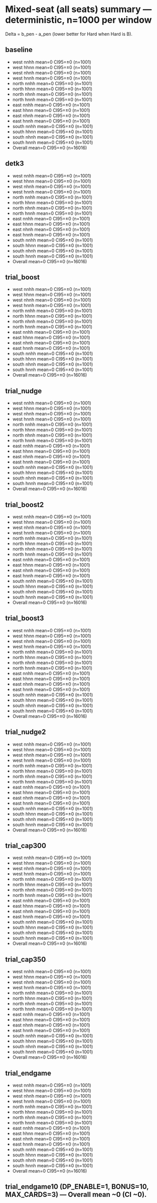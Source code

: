 ﻿# Mixed-seat (all seats) summary — deterministic, n=1000 per window

Delta = b_pen - a_pen (lower better for Hard when Hard is B).

## baseline
- west nnhh mean=0 CI95=±0 (n=1001)
- west hhnn mean=0 CI95=±0 (n=1001)
- west nhnh mean=0 CI95=±0 (n=1001)
- west hnnh mean=0 CI95=±0 (n=1001)
- north nnhh mean=0 CI95=±0 (n=1001)
- north hhnn mean=0 CI95=±0 (n=1001)
- north nhnh mean=0 CI95=±0 (n=1001)
- north hnnh mean=0 CI95=±0 (n=1001)
- east nnhh mean=0 CI95=±0 (n=1001)
- east hhnn mean=0 CI95=±0 (n=1001)
- east nhnh mean=0 CI95=±0 (n=1001)
- east hnnh mean=0 CI95=±0 (n=1001)
- south nnhh mean=0 CI95=±0 (n=1001)
- south hhnn mean=0 CI95=±0 (n=1001)
- south nhnh mean=0 CI95=±0 (n=1001)
- south hnnh mean=0 CI95=±0 (n=1001)
- Overall mean=0 CI95=±0 (n=16016)

## detk3
- west nnhh mean=0 CI95=±0 (n=1001)
- west hhnn mean=0 CI95=±0 (n=1001)
- west nhnh mean=0 CI95=±0 (n=1001)
- west hnnh mean=0 CI95=±0 (n=1001)
- north nnhh mean=0 CI95=±0 (n=1001)
- north hhnn mean=0 CI95=±0 (n=1001)
- north nhnh mean=0 CI95=±0 (n=1001)
- north hnnh mean=0 CI95=±0 (n=1001)
- east nnhh mean=0 CI95=±0 (n=1001)
- east hhnn mean=0 CI95=±0 (n=1001)
- east nhnh mean=0 CI95=±0 (n=1001)
- east hnnh mean=0 CI95=±0 (n=1001)
- south nnhh mean=0 CI95=±0 (n=1001)
- south hhnn mean=0 CI95=±0 (n=1001)
- south nhnh mean=0 CI95=±0 (n=1001)
- south hnnh mean=0 CI95=±0 (n=1001)
- Overall mean=0 CI95=±0 (n=16016)

## trial_boost
- west nnhh mean=0 CI95=±0 (n=1001)
- west hhnn mean=0 CI95=±0 (n=1001)
- west nhnh mean=0 CI95=±0 (n=1001)
- west hnnh mean=0 CI95=±0 (n=1001)
- north nnhh mean=0 CI95=±0 (n=1001)
- north hhnn mean=0 CI95=±0 (n=1001)
- north nhnh mean=0 CI95=±0 (n=1001)
- north hnnh mean=0 CI95=±0 (n=1001)
- east nnhh mean=0 CI95=±0 (n=1001)
- east hhnn mean=0 CI95=±0 (n=1001)
- east nhnh mean=0 CI95=±0 (n=1001)
- east hnnh mean=0 CI95=±0 (n=1001)
- south nnhh mean=0 CI95=±0 (n=1001)
- south hhnn mean=0 CI95=±0 (n=1001)
- south nhnh mean=0 CI95=±0 (n=1001)
- south hnnh mean=0 CI95=±0 (n=1001)
- Overall mean=0 CI95=±0 (n=16016)

## trial_nudge
- west nnhh mean=0 CI95=±0 (n=1001)
- west hhnn mean=0 CI95=±0 (n=1001)
- west nhnh mean=0 CI95=±0 (n=1001)
- west hnnh mean=0 CI95=±0 (n=1001)
- north nnhh mean=0 CI95=±0 (n=1001)
- north hhnn mean=0 CI95=±0 (n=1001)
- north nhnh mean=0 CI95=±0 (n=1001)
- north hnnh mean=0 CI95=±0 (n=1001)
- east nnhh mean=0 CI95=±0 (n=1001)
- east hhnn mean=0 CI95=±0 (n=1001)
- east nhnh mean=0 CI95=±0 (n=1001)
- east hnnh mean=0 CI95=±0 (n=1001)
- south nnhh mean=0 CI95=±0 (n=1001)
- south hhnn mean=0 CI95=±0 (n=1001)
- south nhnh mean=0 CI95=±0 (n=1001)
- south hnnh mean=0 CI95=±0 (n=1001)
- Overall mean=0 CI95=±0 (n=16016)

## trial_boost2
- west nnhh mean=0 CI95=±0 (n=1001)
- west hhnn mean=0 CI95=±0 (n=1001)
- west nhnh mean=0 CI95=±0 (n=1001)
- west hnnh mean=0 CI95=±0 (n=1001)
- north nnhh mean=0 CI95=±0 (n=1001)
- north hhnn mean=0 CI95=±0 (n=1001)
- north nhnh mean=0 CI95=±0 (n=1001)
- north hnnh mean=0 CI95=±0 (n=1001)
- east nnhh mean=0 CI95=±0 (n=1001)
- east hhnn mean=0 CI95=±0 (n=1001)
- east nhnh mean=0 CI95=±0 (n=1001)
- east hnnh mean=0 CI95=±0 (n=1001)
- south nnhh mean=0 CI95=±0 (n=1001)
- south hhnn mean=0 CI95=±0 (n=1001)
- south nhnh mean=0 CI95=±0 (n=1001)
- south hnnh mean=0 CI95=±0 (n=1001)
- Overall mean=0 CI95=±0 (n=16016)

## trial_boost3
- west nnhh mean=0 CI95=±0 (n=1001)
- west hhnn mean=0 CI95=±0 (n=1001)
- west nhnh mean=0 CI95=±0 (n=1001)
- west hnnh mean=0 CI95=±0 (n=1001)
- north nnhh mean=0 CI95=±0 (n=1001)
- north hhnn mean=0 CI95=±0 (n=1001)
- north nhnh mean=0 CI95=±0 (n=1001)
- north hnnh mean=0 CI95=±0 (n=1001)
- east nnhh mean=0 CI95=±0 (n=1001)
- east hhnn mean=0 CI95=±0 (n=1001)
- east nhnh mean=0 CI95=±0 (n=1001)
- east hnnh mean=0 CI95=±0 (n=1001)
- south nnhh mean=0 CI95=±0 (n=1001)
- south hhnn mean=0 CI95=±0 (n=1001)
- south nhnh mean=0 CI95=±0 (n=1001)
- south hnnh mean=0 CI95=±0 (n=1001)
- Overall mean=0 CI95=±0 (n=16016)

## trial_nudge2
- west nnhh mean=0 CI95=±0 (n=1001)
- west hhnn mean=0 CI95=±0 (n=1001)
- west nhnh mean=0 CI95=±0 (n=1001)
- west hnnh mean=0 CI95=±0 (n=1001)
- north nnhh mean=0 CI95=±0 (n=1001)
- north hhnn mean=0 CI95=±0 (n=1001)
- north nhnh mean=0 CI95=±0 (n=1001)
- north hnnh mean=0 CI95=±0 (n=1001)
- east nnhh mean=0 CI95=±0 (n=1001)
- east hhnn mean=0 CI95=±0 (n=1001)
- east nhnh mean=0 CI95=±0 (n=1001)
- east hnnh mean=0 CI95=±0 (n=1001)
- south nnhh mean=0 CI95=±0 (n=1001)
- south hhnn mean=0 CI95=±0 (n=1001)
- south nhnh mean=0 CI95=±0 (n=1001)
- south hnnh mean=0 CI95=±0 (n=1001)
- Overall mean=0 CI95=±0 (n=16016)

## trial_cap300
- west nnhh mean=0 CI95=±0 (n=1001)
- west hhnn mean=0 CI95=±0 (n=1001)
- west nhnh mean=0 CI95=±0 (n=1001)
- west hnnh mean=0 CI95=±0 (n=1001)
- north nnhh mean=0 CI95=±0 (n=1001)
- north hhnn mean=0 CI95=±0 (n=1001)
- north nhnh mean=0 CI95=±0 (n=1001)
- north hnnh mean=0 CI95=±0 (n=1001)
- east nnhh mean=0 CI95=±0 (n=1001)
- east hhnn mean=0 CI95=±0 (n=1001)
- east nhnh mean=0 CI95=±0 (n=1001)
- east hnnh mean=0 CI95=±0 (n=1001)
- south nnhh mean=0 CI95=±0 (n=1001)
- south hhnn mean=0 CI95=±0 (n=1001)
- south nhnh mean=0 CI95=±0 (n=1001)
- south hnnh mean=0 CI95=±0 (n=1001)
- Overall mean=0 CI95=±0 (n=16016)

## trial_cap350
- west nnhh mean=0 CI95=±0 (n=1001)
- west hhnn mean=0 CI95=±0 (n=1001)
- west nhnh mean=0 CI95=±0 (n=1001)
- west hnnh mean=0 CI95=±0 (n=1001)
- north nnhh mean=0 CI95=±0 (n=1001)
- north hhnn mean=0 CI95=±0 (n=1001)
- north nhnh mean=0 CI95=±0 (n=1001)
- north hnnh mean=0 CI95=±0 (n=1001)
- east nnhh mean=0 CI95=±0 (n=1001)
- east hhnn mean=0 CI95=±0 (n=1001)
- east nhnh mean=0 CI95=±0 (n=1001)
- east hnnh mean=0 CI95=±0 (n=1001)
- south nnhh mean=0 CI95=±0 (n=1001)
- south hhnn mean=0 CI95=±0 (n=1001)
- south nhnh mean=0 CI95=±0 (n=1001)
- south hnnh mean=0 CI95=±0 (n=1001)
- Overall mean=0 CI95=±0 (n=16016)

## trial_endgame
- west nnhh mean=0 CI95=±0 (n=1001)
- west hhnn mean=0 CI95=±0 (n=1001)
- west nhnh mean=0 CI95=±0 (n=1001)
- west hnnh mean=0 CI95=±0 (n=1001)
- north nnhh mean=0 CI95=±0 (n=1001)
- north hhnn mean=0 CI95=±0 (n=1001)
- north nhnh mean=0 CI95=±0 (n=1001)
- north hnnh mean=0 CI95=±0 (n=1001)
- east nnhh mean=0 CI95=±0 (n=1001)
- east hhnn mean=0 CI95=±0 (n=1001)
- east nhnh mean=0 CI95=±0 (n=1001)
- east hnnh mean=0 CI95=±0 (n=1001)
- south nnhh mean=0 CI95=±0 (n=1001)
- south hhnn mean=0 CI95=±0 (n=1001)
- south nhnh mean=0 CI95=±0 (n=1001)
- south hnnh mean=0 CI95=±0 (n=1001)
- Overall mean=0 CI95=±0 (n=16016)


## trial_endgame10 (DP_ENABLE=1, BONUS=10, MAX_CARDS=3) — Overall mean ~0 (CI ~0).
